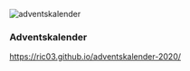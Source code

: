 ![adventskalender](https://github.com/ric03/adventskalender-2020/workflows/adventskalender/badge.svg)

### Adventskalender

https://ric03.github.io/adventskalender-2020/
